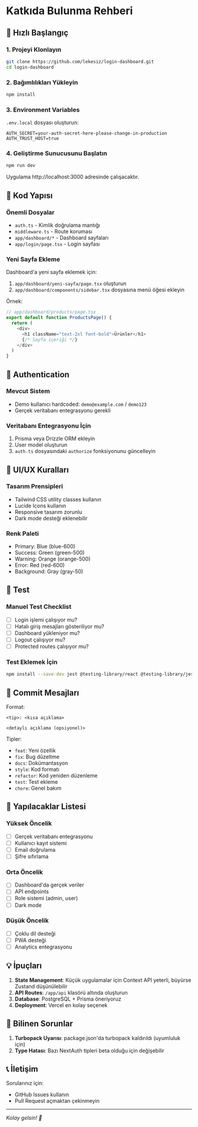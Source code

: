 # Katkıda Bulunma Rehberi

## 🚀 Hızlı Başlangıç

### 1. Projeyi Klonlayın
```bash
git clone https://github.com/lekesiz/login-dashboard.git
cd login-dashboard
```

### 2. Bağımlılıkları Yükleyin
```bash
npm install
```

### 3. Environment Variables
`.env.local` dosyası oluşturun:
```env
AUTH_SECRET=your-auth-secret-here-please-change-in-production
AUTH_TRUST_HOST=true
```

### 4. Geliştirme Sunucusunu Başlatın
```bash
npm run dev
```

Uygulama http://localhost:3000 adresinde çalışacaktır.

## 📁 Kod Yapısı

### Önemli Dosyalar
- `auth.ts` - Kimlik doğrulama mantığı
- `middleware.ts` - Route koruması
- `app/dashboard/*` - Dashboard sayfaları
- `app/login/page.tsx` - Login sayfası

### Yeni Sayfa Ekleme
Dashboard'a yeni sayfa eklemek için:

1. `app/dashboard/yeni-sayfa/page.tsx` oluşturun
2. `app/dashboard/components/sidebar.tsx` dosyasına menü öğesi ekleyin

Örnek:
```typescript
// app/dashboard/products/page.tsx
export default function ProductsPage() {
  return (
    <div>
      <h1 className="text-2xl font-bold">Ürünler</h1>
      {/* Sayfa içeriği */}
    </div>
  )
}
```

## 🔐 Authentication

### Mevcut Sistem
- Demo kullanıcı hardcoded: `demo@example.com` / `demo123`
- Gerçek veritabanı entegrasyonu gerekli

### Veritabanı Entegrasyonu İçin
1. Prisma veya Drizzle ORM ekleyin
2. User model oluşturun
3. `auth.ts` dosyasındaki `authorize` fonksiyonunu güncelleyin

## 🎨 UI/UX Kuralları

### Tasarım Prensipleri
- Tailwind CSS utility classes kullanın
- Lucide Icons kullanın
- Responsive tasarım zorunlu
- Dark mode desteği eklenebilir

### Renk Paleti
- Primary: Blue (blue-600)
- Success: Green (green-500)
- Warning: Orange (orange-500)
- Error: Red (red-600)
- Background: Gray (gray-50)

## 🧪 Test

### Manuel Test Checklist
- [ ] Login işlemi çalışıyor mu?
- [ ] Hatalı giriş mesajları gösteriliyor mu?
- [ ] Dashboard yükleniyor mu?
- [ ] Logout çalışıyor mu?
- [ ] Protected routes çalışıyor mu?

### Test Eklemek İçin
```bash
npm install --save-dev jest @testing-library/react @testing-library/jest-dom
```

## 📝 Commit Mesajları

Format:
```
<tip>: <kısa açıklama>

<detaylı açıklama (opsiyonel)>
```

Tipler:
- `feat`: Yeni özellik
- `fix`: Bug düzeltme
- `docs`: Dokümantasyon
- `style`: Kod formatı
- `refactor`: Kod yeniden düzenleme
- `test`: Test ekleme
- `chore`: Genel bakım

## 🚧 Yapılacaklar Listesi

### Yüksek Öncelik
- [ ] Gerçek veritabanı entegrasyonu
- [ ] Kullanıcı kayıt sistemi
- [ ] Email doğrulama
- [ ] Şifre sıfırlama

### Orta Öncelik
- [ ] Dashboard'da gerçek veriler
- [ ] API endpoints
- [ ] Role sistemi (admin, user)
- [ ] Dark mode

### Düşük Öncelik
- [ ] Çoklu dil desteği
- [ ] PWA desteği
- [ ] Analytics entegrasyonu

## 💡 İpuçları

1. **State Management**: Küçük uygulamalar için Context API yeterli, büyürse Zustand düşünülebilir
2. **API Routes**: `/app/api` klasörü altında oluşturun
3. **Database**: PostgreSQL + Prisma öneriyoruz
4. **Deployment**: Vercel en kolay seçenek

## 🐛 Bilinen Sorunlar

1. **Turbopack Uyarısı**: package.json'da turbopack kaldırıldı (uyumluluk için)
2. **Type Hatası**: Bazı NextAuth tipleri beta olduğu için değişebilir

## 📞 İletişim

Sorularınız için:
- GitHub Issues kullanın
- Pull Request açmaktan çekinmeyin

---

*Kolay gelsin! 🚀*
